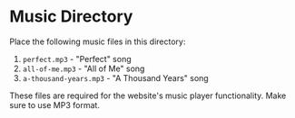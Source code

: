 # Music Directory

Place the following music files in this directory:

1. `perfect.mp3` - "Perfect" song
2. `all-of-me.mp3` - "All of Me" song
3. `a-thousand-years.mp3` - "A Thousand Years" song

These files are required for the website's music player functionality. Make sure to use MP3 format.
